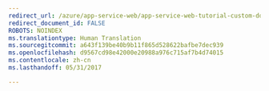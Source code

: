 ```yaml
---
redirect_url: /azure/app-service-web/app-service-web-tutorial-custom-domain
redirect_document_id: FALSE
ROBOTS: NOINDEX
ms.translationtype: Human Translation
ms.sourcegitcommit: a643f139be40b9b11f865d528622bafbe7dec939
ms.openlocfilehash: d9567cd98e42000e20988a976c715af7b4d74015
ms.contentlocale: zh-cn
ms.lasthandoff: 05/31/2017

---
```



